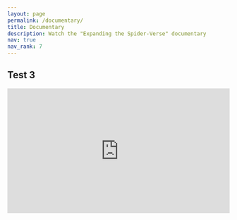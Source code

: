 ```yaml
---
layout: page
permalink: /documentary/
title: Documentary 
description: Watch the "Expanding the Spider-Verse" documentary
nav: true
nav_rank: 7
---
```


## Test 3
<div style="max-width: 1280px"><div style="position: relative; padding-bottom: 56.25%; height: 0; overflow: hidden;"><iframe src="https://www.youtube.com/embed/wC-VjYhuhPQ?si=6hCu1OB_f2KI36Xn" width="1280" height="720" frameborder="0" scrolling="no" allowfullscreen allow="autoplay" title="Expanding the Spider-Verse Documentary" style="border:none; position: absolute; top: 0; left: 0; right: 0; bottom: 0; height: 100%; max-width: 100%;"></iframe>

## Test 2
<iframe width="100%" src="https://www.youtube.com/embed/wC-VjYhuhPQ?si=6hCu1OB_f2KI36Xn" title="Expanding the Spider-Verse Documentary" frameborder="0" allow="accelerometer; autoplay; clipboard-write; encrypted-media; gyroscope; picture-in-picture; web-share" referrerpolicy="strict-origin-when-cross-origin" allowfullscreen></iframe>

## Test 1
<iframe width="560" height="315" src="https://www.youtube.com/embed/wC-VjYhuhPQ?si=6hCu1OB_f2KI36Xn" title="Expanding the Spider-Verse Documentary" frameborder="0" allow="accelerometer; autoplay; clipboard-write; encrypted-media; gyroscope; picture-in-picture; web-share" referrerpolicy="strict-origin-when-cross-origin" allowfullscreen></iframe>

